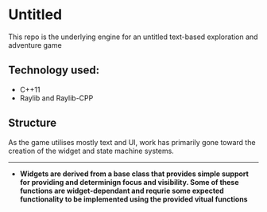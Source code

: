 # Untitled
This repo is the underlying engine for an untitled text-based exploration and adventure game

## Technology used:
- C++11
- Raylib and Raylib-CPP

## Structure
As the game utilises mostly text and UI, work has primarily gone toward the creation of the widget and state machine systems.
___
- __Widgets are derived from a base class that provides simple support for providing and determinign focus and visibility. Some of these functions are widget-dependant and requrie some expected functionality to be implemented using the provided vitual functions__